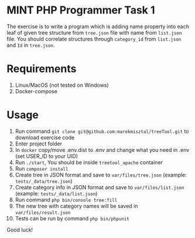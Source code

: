 # MINT PHP Programmer Task 1

The exercise is to write a program which is adding name property into each leaf of given tree
structure from `tree.json` file with name from `list.json` file. You should correlate
structures through `category_id` from `list.json` and `Id` in `tree.json`.

# Requirements
1. Linux/MacOS (not tested on Windows)
2. Docker-compose

# Usage
1. Run command `git clone git@github.com:marekmisztal/treeTool.git` to download exercise code
2. Enter project folder
3. In `docker` copy/move .env.dist to .env and change what you need in .env (set USER_ID to your UID)
4. Run `./start`, You should be inside `treetool_apache` container
5. Run `composer install`
6. Create tree in JSON format and save to `var/files/tree.json` (example: `tests/_data/tree.json`)
7. Create category info in JSON format and save to `var/files/list.json` (example: `tests/_data/list.json`)
8. Run command `php bin/console tree:fill`
9. The new tree with category names will be saved in `var/files/result.json`
10. Tests can be run by command `php bin/phpunit`

Good luck!